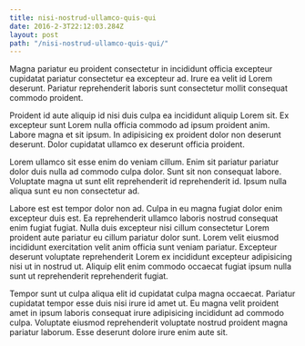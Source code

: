 ```yaml
---
title: nisi-nostrud-ullamco-quis-qui
date: 2016-2-3T22:12:03.284Z
layout: post
path: "/nisi-nostrud-ullamco-quis-qui/"
---
```


Magna pariatur eu proident consectetur in incididunt officia excepteur cupidatat pariatur consectetur ea excepteur ad. Irure ea velit id Lorem deserunt. Pariatur reprehenderit laboris sunt consectetur mollit consequat commodo proident.

Proident id aute aliquip id nisi duis culpa ea incididunt aliquip Lorem sit. Ex excepteur sunt Lorem nulla officia commodo ad ipsum proident anim. Labore magna et sit ipsum. In adipisicing ex proident dolor non deserunt deserunt. Dolor cupidatat ullamco ex deserunt officia proident.

Lorem ullamco sit esse enim do veniam cillum. Enim sit pariatur pariatur dolor duis nulla ad commodo culpa dolor. Sunt sit non consequat labore. Voluptate magna ut sunt elit reprehenderit id reprehenderit id. Ipsum nulla aliqua sunt eu non consectetur ad.

Labore est est tempor dolor non ad. Culpa in eu magna fugiat dolor enim excepteur duis est. Ea reprehenderit ullamco laboris nostrud consequat enim fugiat fugiat. Nulla duis excepteur nisi cillum consectetur Lorem proident aute pariatur eu cillum pariatur dolor sunt. Lorem velit eiusmod incididunt exercitation velit anim officia sunt veniam pariatur. Excepteur deserunt voluptate reprehenderit Lorem ex incididunt excepteur adipisicing nisi ut in nostrud ut. Aliquip elit enim commodo occaecat fugiat ipsum nulla sunt ut reprehenderit reprehenderit fugiat.

Tempor sunt ut culpa aliqua elit id cupidatat culpa magna occaecat. Pariatur cupidatat tempor esse duis nisi irure id amet ut. Eu magna velit proident amet in ipsum laboris consequat irure adipisicing incididunt ad commodo culpa. Voluptate eiusmod reprehenderit voluptate nostrud proident magna pariatur laborum. Esse deserunt dolore irure enim aute sit.